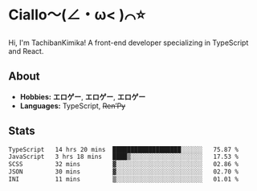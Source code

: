 # Ciallo～(∠・ω< )⌒⭐️

Hi, I'm TachibanKimika! A front-end developer specializing in TypeScript and React.

## About
- **Hobbies:** **エロゲー**, **エロゲー**, **エロゲー**
- **Languages:** TypeScript, ~~Ren’Py~~

## Stats
<!--START_SECTION:waka-->

```txt
TypeScript   14 hrs 20 mins  ███████████████████░░░░░░   75.87 %
JavaScript   3 hrs 18 mins   ████▒░░░░░░░░░░░░░░░░░░░░   17.53 %
SCSS         32 mins         ▓░░░░░░░░░░░░░░░░░░░░░░░░   02.86 %
JSON         30 mins         ▓░░░░░░░░░░░░░░░░░░░░░░░░   02.70 %
INI          11 mins         ▒░░░░░░░░░░░░░░░░░░░░░░░░   01.01 %
```

<!--END_SECTION:waka-->

<!-- ![Metrics](https://metrics.lecoq.io/TachibanaKimika?template=classic&base.activity=0&base.community=0&base.repositories=0&languages=1&isocalendar=1&isocalendar.duration=half-year&languages.limit=8&languages.sections=most-used&languages.colors=github&languages.threshold=0%25&languages.indepth=false&languages.recent.load=300&languages.recent.days=14&config.timezone=Asia%2FShanghai)
 -->
